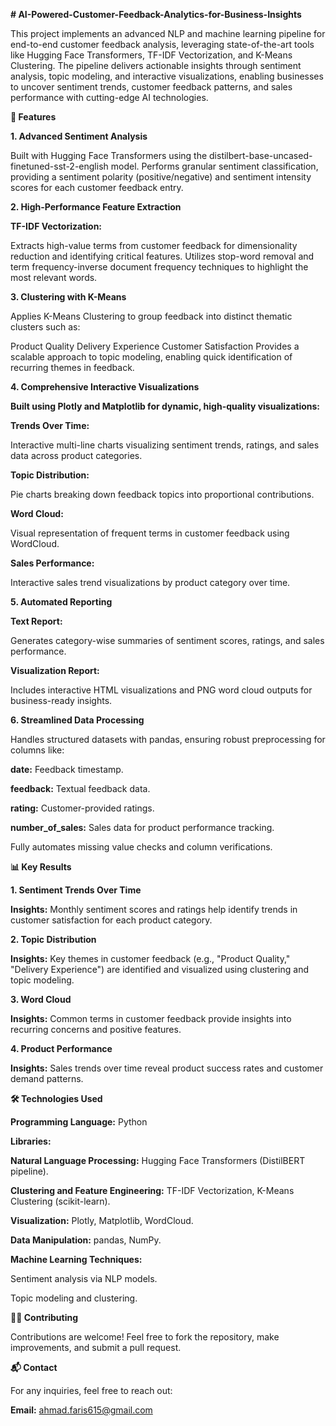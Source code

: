**# AI-Powered-Customer-Feedback-Analytics-for-Business-Insights**

This project implements an advanced NLP and machine learning pipeline for end-to-end customer feedback analysis, leveraging state-of-the-art tools like Hugging Face Transformers, TF-IDF Vectorization, and K-Means Clustering. The pipeline delivers actionable insights through sentiment analysis, topic modeling, and interactive visualizations, enabling businesses to uncover sentiment trends, customer feedback patterns, and sales performance with cutting-edge AI technologies.

**🚀 Features**

**1. Advanced Sentiment Analysis**

Built with Hugging Face Transformers using the distilbert-base-uncased-finetuned-sst-2-english model.
Performs granular sentiment classification, providing a sentiment polarity (positive/negative) and sentiment intensity scores for each customer feedback entry.

**2. High-Performance Feature Extraction**

**TF-IDF Vectorization:**

Extracts high-value terms from customer feedback for dimensionality reduction and identifying critical features.
Utilizes stop-word removal and term frequency-inverse document frequency techniques to highlight the most relevant words.

**3. Clustering with K-Means**

Applies K-Means Clustering to group feedback into distinct thematic clusters such as:

Product Quality
Delivery Experience
Customer Satisfaction
Provides a scalable approach to topic modeling, enabling quick identification of recurring themes in feedback.

**4. Comprehensive Interactive Visualizations**

**Built using Plotly and Matplotlib for dynamic, high-quality visualizations:**

**Trends Over Time:**

Interactive multi-line charts visualizing sentiment trends, ratings, and sales data across product categories.

**Topic Distribution:**

Pie charts breaking down feedback topics into proportional contributions.

**Word Cloud:**

Visual representation of frequent terms in customer feedback using WordCloud.

**Sales Performance:**

Interactive sales trend visualizations by product category over time.

**5. Automated Reporting**

**Text Report:**

Generates category-wise summaries of sentiment scores, ratings, and sales performance.

**Visualization Report:**

Includes interactive HTML visualizations and PNG word cloud outputs for business-ready insights.

**6. Streamlined Data Processing**

Handles structured datasets with pandas, ensuring robust preprocessing for columns like:

**date:** Feedback timestamp.

**feedback:** Textual feedback data.

**rating:** Customer-provided ratings.

**number_of_sales:** Sales data for product performance tracking.

Fully automates missing value checks and column verifications.



**📊 Key Results**

**1. Sentiment Trends Over Time**

**Insights:** Monthly sentiment scores and ratings help identify trends in customer satisfaction for each product category.

**2. Topic Distribution**

**Insights:** Key themes in customer feedback (e.g., "Product Quality," "Delivery Experience") are identified and visualized using clustering and topic modeling.

**3. Word Cloud**

**Insights:** Common terms in customer feedback provide insights into recurring concerns and positive features.

**4. Product Performance**

**Insights:** Sales trends over time reveal product success rates and customer demand patterns.


**🛠️ Technologies Used**

**Programming Language:** Python

**Libraries:**

**Natural Language Processing:** Hugging Face Transformers (DistilBERT pipeline).

**Clustering and Feature Engineering:** TF-IDF Vectorization, K-Means Clustering (scikit-learn).

**Visualization:** Plotly, Matplotlib, WordCloud.

**Data Manipulation:** pandas, NumPy.

**Machine Learning Techniques:**

Sentiment analysis via NLP models.

Topic modeling and clustering.

**🧑‍💻 Contributing**

Contributions are welcome! Feel free to fork the repository, make improvements, and submit a pull request.

**📬 Contact**

For any inquiries, feel free to reach out:

**Email:** ahmad.faris615@gmail.com

